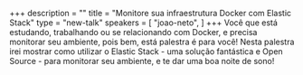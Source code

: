 +++
description = ""
title = "Monitore sua infraestrutura Docker com Elastic Stack"
type = "new-talk"
speakers = [
        "joao-neto",
]
+++
Você que está estudando, trabalhando ou se relacionando com Docker, e precisa monitorar seu ambiente, pois bem, está palestra é para você! Nesta palestra irei mostrar como utilizar o Elastic Stack - uma solução fantástica e Open Source - para monitorar seu ambiente, e te dar uma boa noite de sono!